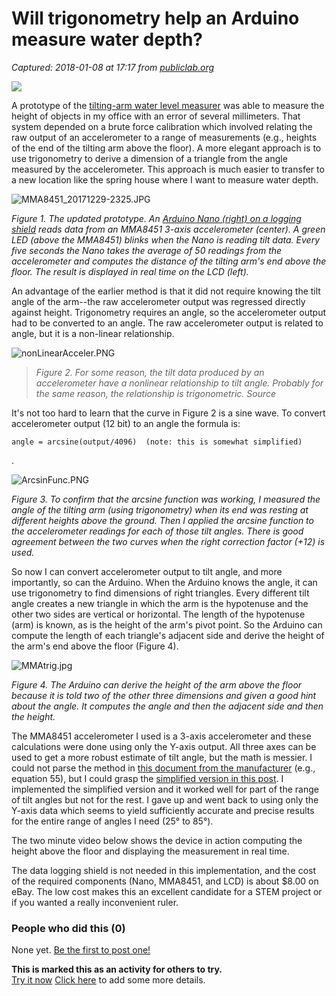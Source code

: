 # Will trigonometry help an Arduino measure water depth?

_Captured: 2018-01-08 at 17:17 from [publiclab.org](https://publiclab.org/notes/show/15445)_

![](https://publiclab.org/system/images/photos/000/023/055/large/springhouse_20171213-2111.JPG)

A prototype of the [tilting-arm water level measurer](https://publiclab.org/notes/cfastie/12-09-2017/will-an-arduino-measure-water-depth?) was able to measure the height of objects in my office with an error of several millimeters. That system depended on a brute force calibration which involved relating the raw output of an accelerometer to a range of measurements (e.g., heights of the end of the tilting arm above the floor). A more elegant approach is to use trigonometry to derive a dimension of a triangle from the angle measured by the accelerometer. This approach is much easier to transfer to a new location like the spring house where I want to measure water depth.

![MMA8451_20171229-2325.JPG](https://publiclab.org/system/images/photos/000/023/059/medium/MMA8451_20171229-2325.JPG)

_Figure 1. The updated prototype. An [Arduino Nano (right) on a logging shield](https://publiclab.org/tag/nano-data-logger) reads data from an MMA8451 3-axis accelerometer (center). A green LED (above the MMA8451) blinks when the Nano is reading tilt data. Every five seconds the Nano takes the average of 50 readings from the accelerometer and computes the distance of the tilting arm's end above the floor. The result is displayed in real time on the LCD (left)._

An advantage of the earlier method is that it did not require knowing the tilt angle of the arm--the raw accelerometer output was regressed directly against height. Trigonometry requires an angle, so the accelerometer output had to be converted to an angle. The raw accelerometer output is related to angle, but it is a non-linear relationship.

![nonLinearAcceler.PNG](https://publiclab.org/system/images/photos/000/023/056/large/nonLinearAcceler.PNG)

> _Figure 2. For some reason, the tilt data produced by an accelerometer have a nonlinear relationship to tilt angle. Probably for the same reason, the relationship is trigonometric. Source_

It's not too hard to learn that the curve in Figure 2 is a sine wave. To convert accelerometer output (12 bit) to an angle the formula is:
    
    
    angle = arcsine(output/4096)  (note: this is somewhat simplified)  
    

.

![ArcsinFunc.PNG](https://publiclab.org/system/images/photos/000/023/057/large/ArcsinFunc.PNG)

_Figure 3. To confirm that the arcsine function was working, I measured the angle of the tilting arm (using trigonometry) when its end was resting at different heights above the ground. Then I applied the arcsine function to the accelerometer readings for each of those tilt angles. There is good agreement between the two curves when the right correction factor (+12) is used._

So now I can convert accelerometer output to tilt angle, and more importantly, so can the Arduino. When the Arduino knows the angle, it can use trigonometry to find dimensions of right triangles. Every different tilt angle creates a new triangle in which the arm is the hypotenuse and the other two sides are vertical or horizontal. The length of the hypotenuse (arm) is known, as is the height of the arm's pivot point. So the Arduino can compute the length of each triangle's adjacent side and derive the height of the arm's end above the floor (Figure 4).

![MMAtrig.jpg](https://publiclab.org/system/images/photos/000/023/058/medium/MMAtrig.jpg)

_Figure 4. The Arduino can derive the height of the arm above the floor because it is told two of the other three dimensions and given a good hint about the angle. It computes the angle and then the adjacent side and then the height._

The MMA8451 accelerometer I used is a 3-axis accelerometer and these calculations were done using only the Y-axis output. All three axes can be used to get a more robust estimate of tilt angle, but the math is messier. I could not parse the method in [this document from the manufacturer](https://www.nxp.com/docs/en/application-note/AN3461.pdf) (e.g., equation 55), but I could grasp the [simplified version in this post](http://www.hobbytronics.co.uk/accelerometer-info). I implemented the simplified version and it worked well for part of the range of tilt angles but not for the rest. I gave up and went back to using only the Y-axis data which seems to yield sufficiently accurate and precise results for the entire range of angles I need (25° to 85°).

The two minute video below shows the device in action computing the height above the floor and displaying the measurement in real time.

The data logging shield is not needed in this implementation, and the cost of the required components (Nano, MMA8451, and LCD) is about $8.00 on eBay. The low cost makes this an excellent candidate for a STEM project or if you wanted a really inconvenient ruler.

### People who did this (0)

None yet. [Be the first to post one!](https://publiclab.org/post?tags=replication:15445,arduino,nano-data-logger,accelerometer,mma8451)

**This is marked this as an activity for others to try.**   
[Try it now](https://publiclab.org/post?tags=activity:15445,arduino,nano-data-logger,accelerometer,mma8451) [Click here](javascript:void\(\)) to add some more details.
